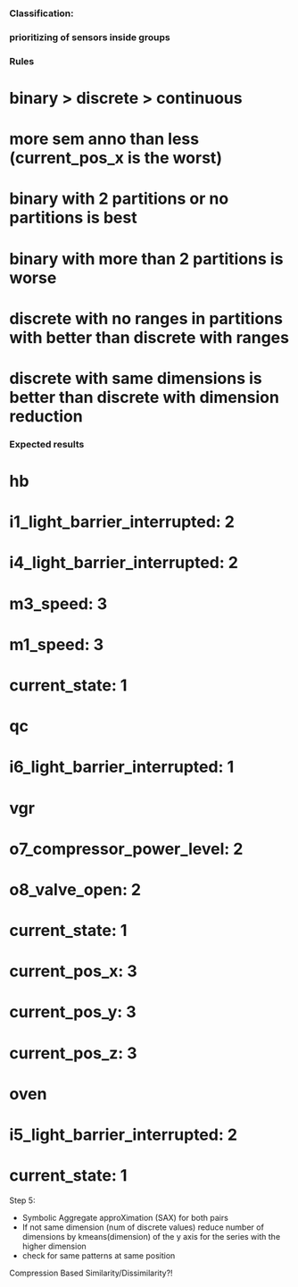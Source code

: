 ### Classification:
### prioritizing of sensors inside groups
### Rules
# binary > discrete > continuous
# more sem anno than less (current_pos_x is the worst)
# binary with 2 partitions or no partitions is best
# binary with more than 2 partitions is worse
# discrete with no ranges in partitions with better than discrete with ranges
# discrete with same dimensions is better than discrete with dimension reduction
### Expected results
# hb
#   i1_light_barrier_interrupted: 2
#   i4_light_barrier_interrupted: 2
#   m3_speed: 3
#   m1_speed: 3
#   current_state: 1
# qc
#   i6_light_barrier_interrupted: 1
# vgr
#   o7_compressor_power_level: 2
#   o8_valve_open: 2
#   current_state: 1
#   current_pos_x: 3
#   current_pos_y: 3
#   current_pos_z: 3
# oven
#   i5_light_barrier_interrupted: 2
#   current_state: 1

Step 5:
* Symbolic Aggregate approXimation (SAX) for both pairs
* If not same dimension (num of discrete values) reduce number of dimensions by kmeans(dimension) of the y axis for the series with the higher dimension
* check for same patterns at same position

Compression Based Similarity/Dissimilarity?!
